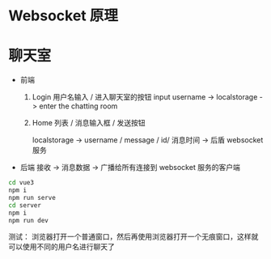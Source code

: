 # Websocket 原理

# 聊天室
  - 前端
    1. Login
       用户名输入 / 进入聊天室的按钮
       input username -> localstorage -> enter the chatting room
    2. Home
       列表 / 消息输入框 / 发送按钮

       localstorage -> username / message / id/ 消息时间 -> 后盾 websocket服务


  - 后端
    接收 -> 消息数据 -> 广播给所有连接到 websocket 服务的客户端

```sh
cd vue3
npm i
npm run serve
cd server
npm i
npm run dev
```
测试：
浏览器打开一个普通窗口，然后再使用浏览器打开一个无痕窗口，这样就可以使用不同的用户名进行聊天了